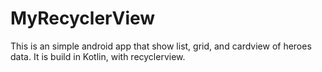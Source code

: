 # MyRecyclerView
 This is an simple android app that show list, grid, and cardview of heroes data. It is build in Kotlin, with recyclerview.
